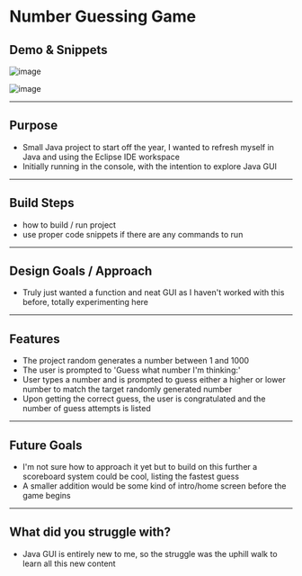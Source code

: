 # Number Guessing Game

## Demo & Snippets

![image](https://github.com/hannah-dunn/java-number-guessing-game/assets/114053793/d68e32bb-47cc-454a-927e-94b7ba24c950)

![image](https://github.com/hannah-dunn/java-number-guessing-game/assets/114053793/c6d35f20-eac7-4725-b7c7-15ee8ea0a17a)

---

## Purpose

-   Small Java project to start off the year, I wanted to refresh myself in Java and using the Eclipse IDE workspace
-   Initially running in the console, with the intention to explore Java GUI

---

## Build Steps

-   how to build / run project
-   use proper code snippets if there are any commands to run

---

## Design Goals / Approach

-   Truly just wanted a function and neat GUI as I haven't worked with this before, totally experimenting here

---

## Features

-   The project random generates a number between 1 and 1000
-   The user is prompted to 'Guess what number I'm thinking:'
-   User types a number and is prompted to guess either a higher or lower number to match the target randomly generated number
-   Upon getting the correct guess, the user is congratulated and the number of guess attempts is listed

---

## Future Goals

-   I'm not sure how to approach it yet but to build on this further a scoreboard system could be cool, listing the fastest guess
-   A smaller addition would be some kind of intro/home screen before the game begins

---

## What did you struggle with?

-   Java GUI is entirely new to me, so the struggle was the uphill walk to learn all this new content
